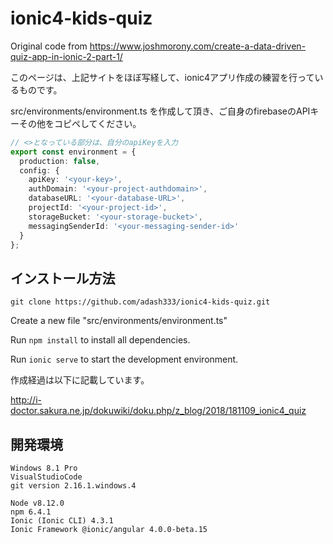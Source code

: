 # ionic4-kids-quiz

Original code from https://www.joshmorony.com/create-a-data-driven-quiz-app-in-ionic-2-part-1/

このページは、上記サイトをほぼ写経して、ionic4アプリ作成の練習を行っているものです。



src/environments/environment.ts を作成して頂き、ご自身のfirebaseのAPIキーその他をコピペしてください。

```javascript:environment.ts
// <>となっている部分は、自分のapiKeyを入力
export const environment = {
  production: false,
  config: {
    apiKey: '<your-key>',
    authDomain: '<your-project-authdomain>',
    databaseURL: '<your-database-URL>',
    projectId: '<your-project-id>',
    storageBucket: '<your-storage-bucket>',
    messagingSenderId: '<your-messaging-sender-id>'
  }
};
```

## インストール方法

`git clone https://github.com/adash333/ionic4-kids-quiz.git`

Create a new file "src/environments/environment.ts"

Run `npm install` to install all dependencies.

Run `ionic serve` to start the development environment.


作成経過は以下に記載しています。

http://i-doctor.sakura.ne.jp/dokuwiki/doku.php/z_blog/2018/181109_ionic4_quiz



## 開発環境

```
Windows 8.1 Pro
VisualStudioCode
git version 2.16.1.windows.4

Node v8.12.0
npm 6.4.1
Ionic (Ionic CLI) 4.3.1
Ionic Framework @ionic/angular 4.0.0-beta.15
```
